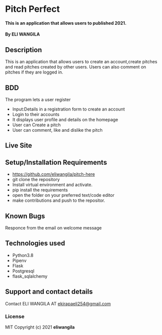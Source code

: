 # Pitch Perfect
#### This is an application that allows users to published 2021.
#### By **ELI WANGILA**
## Description
This is an application that allows users to create an account,create pitches and read pitches created by other users. Users can also comment on pitches if they are logged in.
## BDD
The program lets a user register
* Input:Details in a registration form to create an account
* Login to their accounts
* It displays user profile and details on the homepage
* User can Create a pitch
* User can comment, like and dislike the pitch

## Live Site


## Setup/Installation Requirements
* https://github.com/eliwangila/pitch-here
* git clone the repository
* Install virtual environment and activate.
* pip install the requirements
* open the folder on your preferred text/code editor
* make contributions and push to the repositor.
## Known Bugs
Responce from the email on welcome message
## Technologies used
* Python3.8
* Pipenv
* Flask
* Postgresql
* flask_sqlalchemy
## Support and contact details
Contact ELI WANGILA AT ekirapaeli254@gmail.com
### License
MIT
Copyright (c) 2021 **eliwangila**
